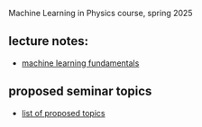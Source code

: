 Machine Learning in Physics course, spring 2025


## lecture notes:
- [machine learning fundamentals](MLfundamentals.pdf)


## proposed seminar topics
- [list of proposed topics](https://github.com/jarek-pawlowski/MLA2025/blob/main/seminar_project_topics.pdf)
